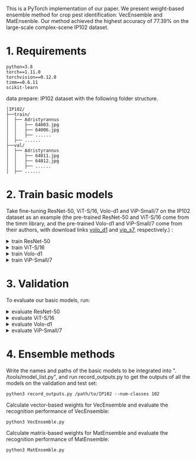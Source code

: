 This is a PyTorch implementation of our paper.  We present weight-based ensemble method for crop pest identification: VecEnsemble and MatEnsenble. Our method achieved the highest accuracy of 77.39% on the large-scale complex-scene IP102 dataset.



# 1. Requirements

    python=3.8
    torch==1.11.0
    torchvision==0.12.0
    timm==0.6.11
    scikit-learn



data prepare: IP102 dataset with the following folder structure.

    │IP102/
    ├──train/
    │  ├── Adristyrannus
    │  │   ├── 64003.jpg
    │  │   ├── 64006.jpg
    │  │   ├── ......
    │  ├── ......
    ├──val/
    │  ├── Adristyrannus
    │  │   ├── 64011.jpg
    │  │   ├── 64012.jpg
    │  │   ├── ......
    │  ├── ......


# 2. Train basic models

Take fine-tuning ResNet-50, ViT-S/16, Volo-d1 and ViP-Small/7 on the IP102 dataset as an example (the pre-trained ResNet-50 and ViT-S/16 come from the timm library, and the pre-trained Volo-d1 and ViP-Small/7 come from their authors, with download links [volo_d1](https://github.com/sail-sg/volo/releases/download/volo_1/d1_224_84.2.pth.tar) and [vip_s7](https://drive.google.com/file/d/1cX6eauDrsGsLSZnqsX7cl0oiKX8Dzv5z/view?usp=sharing), respectively.) :


<details>
<summary>
  train ResNet-50
</summary>

  `python3 train_basic_model.py /path/to/IP102 --num-classes 102 --img-size 224 --model resnet50 --pretrained --epochs 200 --opt adamw --lr 2e-3 --sched cosine -b 128 --reprob 0.25 --drop-path 0.2 --warmup-epochs 20 --weight-decay 5e-4`

</details>

<details>
<summary>
  train ViT-S/16
</summary>

  `python3 train_basic_model.py /path/to/IP102 --num-classes 102 --img-size 224 --model vit_small_patch16_224 --pretrained --epochs 200 --opt adamw --lr 1e-4 --min-lr 1e-5 --sched cosine -b 64 --weight-decay 5e-4 --drop-path 0.2`

</details>

<details>
<summary>
  train Volo-d1
</summary>

  `python3 train_basic_model.py /path/to/IP102 --num-classes 102 --model volo_d1 --img-size 224 -b 64 --lr 8.0e-6 --min-lr 4.0e-6 --drop-path 0.1 --epochs 200 --apex-amp --weight-decay 1.0e-8 --warmup-epochs 5 --finetune /path/to/pre-trained-volo_d1`

</details>

<details>
<summary>
  train ViP-Small/7
</summary>

  `python3 train_basic_model.py /path/to/IP102 --num-classes 102 --model vip_s7 -b 64 --opt adamw --epochs 200 --sched cosine --apex-amp --img-size 224 --drop-path 0.1 --lr 2e-3 --weight-decay 0.05  --warmup-epochs 20 --finetune /path/to/pre-trained-vip_s7`

</details>




# 3. Validation

To evaluate our basic models, run:

<details>
<summary>
  evaluate ResNet-50
</summary>

  `python3 validate.py /path/to/IP102 --split test --model resnet50 --num-classes 102 --img-size 224 --checkpoint /path/to/checkpoint --no-test-pool -b 64`

</details>

<details>
<summary>
  evaluate ViT-S/16
</summary>

  `python3 validate.py /path/to/IP102 --split test --model vit_small_patch16_224 --num-classes 102 --img-size 224 --checkpoint /path/to/checkpoint --no-test-pool -b 64`

</details>

<details>
<summary>
  evaluate Volo-d1
</summary>

  `python3 validate.py /path/to/IP102 --split test --model volo_d1 --num-classes 102 --img-size 224 --checkpoint /path/to/checkpoint --no-test-pool -b 64`

</details>


<details>
<summary>
  evaluate ViP-Small/7
</summary>

  `python3 validate.py /path/to/IP102 --split test --model vip_s7 --num-classes 102 --img-size 224 --checkpoint /path/to/checkpoint --no-test-pool -b 64`

</details>



# 4. Ensemble methods

Write the names and paths of the basic models to be integrated into ". /tools/model_list.py", and run record_outputs.py to get the outputs of all the models on the validation and test set:

`python3 record_outputs.py /path/to/IP102 --num-classes 102`

Calculate vector-based weights for VecEnsemble and evaluate the recognition performance of VecEnsemble:

`python3 VecEnsemble.py`

Calculate matrix-based weights for MatEnsemble and evaluate the recognition performance of MatEnsemble:

`python3 MatEnsemble.py`